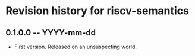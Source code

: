 # Revision history for riscv-semantics

## 0.1.0.0  -- YYYY-mm-dd

* First version. Released on an unsuspecting world.
